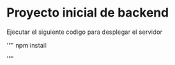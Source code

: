 # Proyecto inicial de backend
Ejecutar el siguiente codigo para desplegar el servidor

''''
npm install

''''
